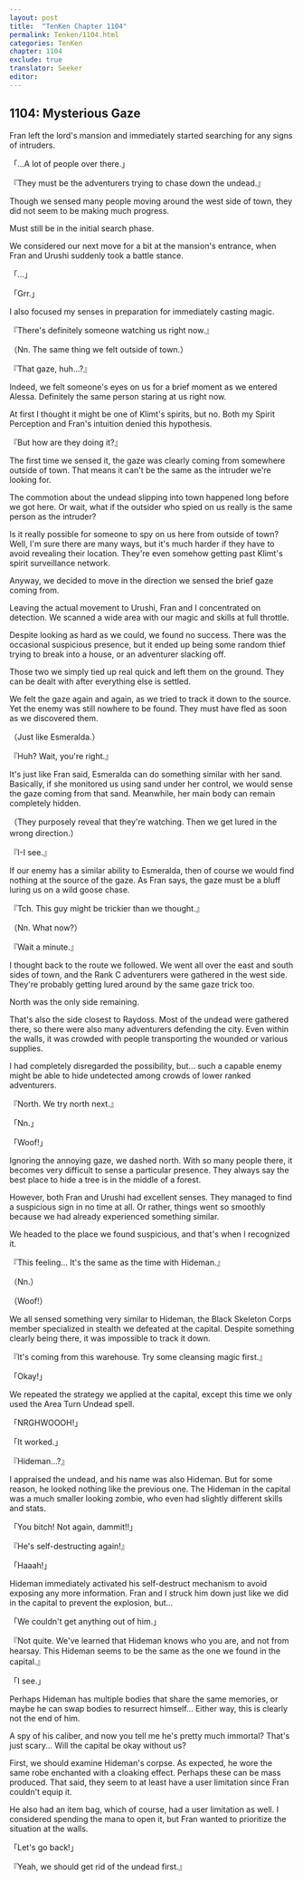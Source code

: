 ```yaml
---
layout: post
title:  "TenKen Chapter 1104"
permalink: Tenken/1104.html
categories: TenKen
chapter: 1104
exclude: true
translator: Seeker
editor: 
---
```

<h2>1104: Mysterious Gaze</h2>

Fran left the lord's mansion and immediately started searching for any signs of intruders.

「...A lot of people over there.」

『They must be the adventurers trying to chase down the undead.』

Though we sensed many people moving around the west side of town, they did not seem to be making much progress.

Must still be in the initial search phase.

We considered our next move for a bit at the mansion's entrance, when Fran and Urushi suddenly took a battle stance.

「...」

「Grr.」

I also focused my senses in preparation for immediately casting magic.

『There's definitely someone watching us right now.』

（Nn. The same thing we felt outside of town.）

『That gaze, huh...?』

Indeed, we felt someone's eyes on us for a brief moment as we entered Alessa. Definitely the same person staring at us right now.

At first I thought it might be one of Klimt's spirits, but no. Both my Spirit Perception and Fran's intuition denied this hypothesis.

『But how are they doing it?』

The first time we sensed it, the gaze was clearly coming from somewhere outside of town. That means it can't be the same as the intruder we're looking for.

The commotion about the undead slipping into town happened long before we got here. Or wait, what if the outsider who spied on us really is the same person as the intruder?

Is it really possible for someone to spy on us here from outside of town? Well, I'm sure there are many ways, but it's much harder if they have to avoid revealing their location. They're even somehow getting past Klimt's spirit surveillance network.

Anyway, we decided to move in the direction we sensed the brief gaze coming from.

Leaving the actual movement to Urushi, Fran and I concentrated on detection. We scanned a wide area with our magic and skills at full throttle.

Despite looking as hard as we could, we found no success. There was the occasional suspicious presence, but it ended up being some random thief trying to break into a house, or an adventurer slacking off.

Those two we simply tied up real quick and left them on the ground. They can be dealt with after everything else is settled.

We felt the gaze again and again, as we tried to track it down to the source. Yet the enemy was still nowhere to be found. They must have fled as soon as we discovered them.

（Just like Esmeralda.）

『Huh? Wait, you're right.』

It's just like Fran said, Esmeralda can do something similar with her sand. Basically, if she monitored us using sand under her control, we would sense the gaze coming from that sand. Meanwhile, her main body can remain completely hidden.

（They purposely reveal that they're watching. Then we get lured in the wrong direction.）

『I-I see.』

If our enemy has a similar ability to Esmeralda, then of course we would find nothing at the source of the gaze. As Fran says, the gaze must be a bluff luring us on a wild goose chase.

『Tch. This guy might be trickier than we thought.』

（Nn. What now?）

『Wait a minute.』

I thought back to the route we followed. We went all over the east and south sides of town, and the Rank C adventurers were gathered in the west side. They're probably getting lured around by the same gaze trick too.

North was the only side remaining.

That's also the side closest to Raydoss. Most of the undead were gathered there, so there were also many adventurers defending the city. Even within the walls, it was crowded with people transporting the wounded or various supplies.

I had completely disregarded the possibility, but... such a capable enemy might be able to hide undetected among crowds of lower ranked adventurers. 

『North. We try north next.』

「Nn.」

「Woof!」

Ignoring the annoying gaze, we dashed north. With so many people there, it becomes very difficult to sense a particular presence. They always say the best place to hide a tree is in the middle of a forest.

However, both Fran and Urushi had excellent senses. They managed to find a suspicious sign in no time at all. Or rather, things went so smoothly because we had already experienced something similar.

We headed to the place we found suspicious, and that's when I recognized it.

『This feeling... It's the same as the time with Hideman.』

（Nn.）

（Woof!）

We all sensed something very similar to Hideman, the Black Skeleton Corps member specialized in stealth we defeated at the capital. Despite something clearly being there, it was impossible to track it down.

『It's coming from this warehouse. Try some cleansing magic first.』

「Okay!」

We repeated the strategy we applied at the capital, except this time we only used the Area Turn Undead spell.

「NRGHWOOOH!」

「It worked.」

『Hideman...?』

I appraised the undead, and his name was also Hideman. But for some reason, he looked nothing like the previous one. The Hideman in the capital was a much smaller looking zombie, who even had slightly different skills and stats.

「You bitch! Not again, dammit!!」

『He's self-destructing again!』

「Haaah!」

Hideman immediately activated his self-destruct mechanism to avoid exposing any more information. Fran and I struck him down just like we did in the capital to prevent the explosion, but...

「We couldn't get anything out of him.」

『Not quite. We've learned that Hideman knows who you are, and not from hearsay. This Hideman seems to be the same as the one we found in the capital.』

「I see.」

Perhaps Hideman has multiple bodies that share the same memories, or maybe he can swap bodies to resurrect himself... Either way, this is clearly not the end of him.

A spy of his caliber, and now you tell me he's pretty much immortal? That's just scary... Will the capital be okay without us?

First, we should examine Hideman's corpse. As expected, he wore the same robe enchanted with a cloaking effect. Perhaps these can be mass produced. That said, they seem to at least have a user limitation since Fran couldn't equip it.

He also had an item bag, which of course, had a user limitation as well. I considered spending the mana to open it, but Fran wanted to prioritize the situation at the walls.

「Let's go back!」

『Yeah, we should get rid of the undead first.』



